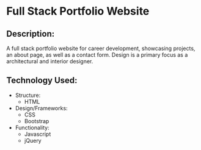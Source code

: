# Full Stack Portfolio Website

## Description:
A full stack portfolio website for career development, showcasing projects, an about page, as well as a contact form. Design is a primary focus as a  architectural and interior designer.

## Technology Used:
* Structure:
  - HTML
* Design/Frameworks:
  - CSS
  - Bootstrap
* Functionality:
  - Javascript
  - jQuery